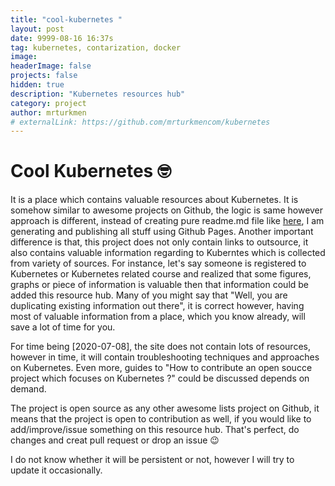 ```yaml
---
title: "cool-kubernetes "
layout: post
date: 9999-08-16 16:37s
tag: kubernetes, contarization, docker 
image:
headerImage: false
projects: false
hidden: true 
description: "Kubernetes resources hub"
category: project
author: mrturkmen
# externalLink: https://github.com/mrturkmencom/kubernetes
---
```

 
# Cool Kubernetes  🤓

It is a place which contains valuable resources about Kubernetes. It is somehow similar to awesome projects on Github, the logic is same however approach is different, instead of creating pure readme.md file like [here](https://github.com/irazasyed/awesome-cloudflare#readme), I am generating and publishing all stuff using Github Pages. Another important difference is that, this project does not only contain links to outsource, it also contains valuable information regarding to Kuberntes which is collected from variety of sources. For instance, let's say someone is registered to Kubernetes or Kubernetes related course and realized that some figures, graphs or piece of information is valuable then that information could be added this resource hub. 
Many of you might say that "Well, you are duplicating existing information out there", it is correct however, having most of valuable information from a place, which you know already, will save a lot of time for you.

For time being [2020-07-08], the site does not contain lots of resources, however in time, it will contain troubleshooting techniques and approaches on Kubernetes. Even more, guides to "How to contribute an open soucce project which focuses on Kubernetes ?" could  be discussed depends on demand.  

The project is open source as any other awesome lists project on Github, it means that the project is open to contribution as well, if you would like to add/improve/issue something on this resource hub. That's perfect, do changes and creat pull request or drop an issue 😉

I do not know whether it will be persistent or not, however I will try to update it occasionally. 
